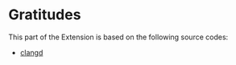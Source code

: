 # Gratitudes

This part of the Extension is based on the following source codes:
* [clangd](https://marketplace.visualstudio.com/items?itemName=llvm-vs-code-extensions.vscode-clangd)